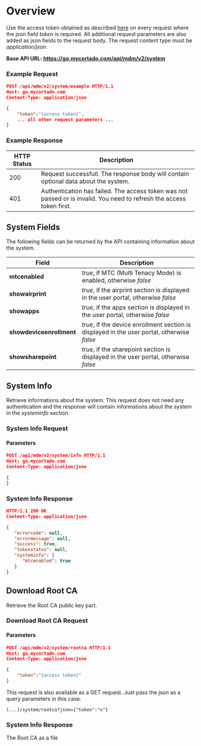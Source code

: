 # Overview
Use the access token obtained as described [here](auth.md) on every request where the json field *token* is required. All additional request parameters are also added as json fields to the request body. The request content type must be *application/json*.

**Base API URL: https://go.mycortado.com/api/mdm/v2/system**

### Example Request

```json
POST /api/mdm/v2/system/example HTTP/1.1
Host: go.mycortado.com
Content-Type: application/json

{
    "token":"{access token}",
    ... all other request parameters ...
}
```

### Example Response

| HTTP Status | Description |
| ------------ | ------------ |
| 200 | Request successfull. The response body will contain optional data about the system. |
| 401 | Authentication has failed. The access token was not passed or is invalid. You need to refresh the access token first. |

## System Fields

The following fields can be returned by the API containing information about the system.

| Field | Description |
| ------------ | ------------ |
| **mtcenabled** | *true*, if MTC (Multi Tenacy Mode) is enabled, otherwise *false* |
| **showairprint** | *true*, if the airprint section is displayed in the user portal, otherwise *false* |
| **showapps** | *true*, if the apps section is displayed in the user portal, otherwise *false* |
| **showdeviceenrollment** | *true*, if the device enrollment section is displayed in the user portal, otherwise *false* |
| **showsharepoint** | *true*, if the sharepoint section is displayed in the user portal, otherwise *false* |

## System Info
Retrieve informations about the system. This request does not need any authentication and the response will contain informations about the system in the *systeminfo* section.

### System Info Request

#### Parameters

```json
POST /api/mdm/v2/system/info HTTP/1.1
Host: go.mycortado.com
Content-Type: application/json

{
}
```

### System Info Response

```json
HTTP/1.1 200 OK
Content-Type: application/json

{
   "errorcode": null,
   "errormessage": null,
   "success": true,
   "tokenstatus": null,
   "systeminfo": {
      "mtcenabled": true
   }
}
```
## Download Root CA
Retrieve the Root CA public key part.

### Download Root CA Request

#### Parameters

```json
POST /api/mdm/v2/system/rootca HTTP/1.1
Host: go.mycortado.com
Content-Type: application/json

{
    "token":"{access token}"
}
```

This request is also available as a GET request. Just pass the json as a query parameters in this case.
```
(...)/system/rootca?json={"token":"x"}
```

### System Info Response
The Root CA as a file